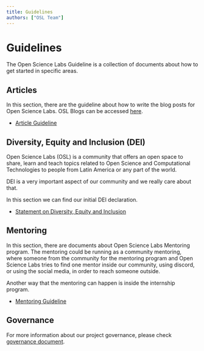 ```yaml
---
title: Guidelines
authors: ["OSL Team"]
---
```


# Guidelines

The Open Science Labs Guideline is a collection of documents about how to get started in specific areas.

## Articles

In this section, there are the guideline about how to write the blog posts for
Open Science Labs. OSL Blogs can be accessed [here](/blog/).

<ul>
  <li><a href="/guidelines/articles/">Article Guideline</a></li>
</ul>

<!--
## Community Management

<ul>
  <li><a href="/guidelines/community-management/pt">Versão em Português</a></li>
</ul>
-->

## Diversity, Equity and Inclusion (DEI)

Open Science Labs (OSL) is a community that offers an open space to share, learn
and teach topics related to Open Science and Computational Technologies to
people from Latin America or any part of the world.

DEI is a very important aspect of our community and we really care about that.

In this section we can find our initial DEI declaration.

<ul>
  <li><a href="/guidelines/dei/">Statement on Diversity, Equity and Inclusion</a></li>
</ul>

<!--
## DevOps

In this section, we have the documentation about all our infrastructure (work in
progress), and our goal is to have the necessary information for anyone who
wants to help us in the DevOps tasks.

### Discord

<ul>
  <li><a href="/guidelines/devops/discord">Guideline for Discord</a></li>
</ul>

## Fund Raiser

In the section, we are gathering all the information and investigation results
about grants, institutes, fiscal sponsors, etc that can help us to decide the
fund raising activities and help other communities as well.

<ul>
  <li><a href="/guidelines/fund-raiser/">Fund Raiser Guideline</a></li>
</ul>
-->

## Mentoring

In this section, there are documents about Open Science Labs Mentoring program.
The mentoring could be running as a community mentoring, where someone from the
community for the mentoring program and Open Science Labs tries to find one
mentor inside our community, using discord, or using the social media, in order
to reach someone outside.

Another way that the mentoring can happen is inside the internship program.

<ul>
  <li><a href="/guidelines/mentoring">Mentoring Guideline</a></li>
</ul>

<!--
## Roadmap

If you are interested in the Open Science Labs next steps, please check our
[Roadmap](/guidelines/roadmap/).
-->

## Governance

For more information about our project governance, please check
[governance document](/guidelines/governance/).
